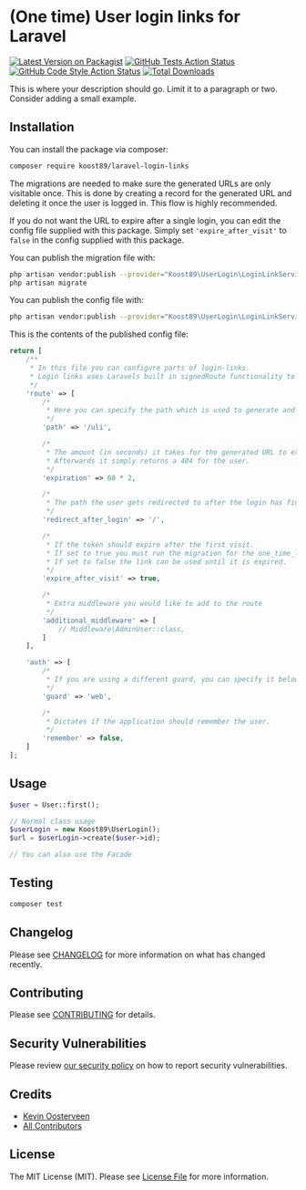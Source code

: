 # (One time) User login links for Laravel

[![Latest Version on Packagist](https://img.shields.io/packagist/v/koost89/laravel-login-links.svg?style=flat-square)](https://packagist.org/packages/koost89/laravel-login-links)
[![GitHub Tests Action Status](https://img.shields.io/github/workflow/status/koost89/laravel-login-links/Tests%20-%20Current/main?label=tests)](https://img.shields.io/github/workflow/status/koost89/laravel-login-links/Tests%20-%20Current/main?label=tests)
[![GitHub Code Style Action Status](https://img.shields.io/github/workflow/status/koost89/laravel-login-links/Check%20&%20fix%20styling/main?label=code%20style)](https://img.shields.io/github/workflow/status/koost89/laravel-login-links/Check%20&%20fix%20styling/main?label=code%20style)
[![Total Downloads](https://img.shields.io/packagist/dt/koost89/laravel-login-links.svg?style=flat-square)](https://packagist.org/packages/koost89/laravel-login-links)

This is where your description should go. Limit it to a paragraph or two. Consider adding a small example.

## Installation

You can install the package via composer:

```bash
composer require koost89/laravel-login-links
```


The migrations are needed to make sure the generated URLs are only visitable once.
This is done by creating a record for the generated URL and deleting it once the user is logged in.
This flow is highly recommended.

If you do not want the URL to expire after a single login, you can edit the config file supplied with this package.
Simply set `'expire_after_visit'` to `false` in the config supplied with this package.


You can publish the migration file with:
```bash
php artisan vendor:publish --provider="Koost89\UserLogin\LoginLinkServiceProvider" --tag="migrations"
php artisan migrate
```

You can publish the config file with:
```bash
php artisan vendor:publish --provider="Koost89\UserLogin\LoginLinkServiceProvider" --tag="config"
```

This is the contents of the published config file:

```php
return [
    /**
     * In this file you can configure parts of login-links.
     * Login links uses Laravels built in signedRoute functionality to generate signedURLs for users.
     */
    'route' => [
        /*
         * Here you can specify the path which is used to generate and authenticate the user on.
         */
        'path' => '/uli',

        /*
         * The amount (in seconds) it takes for the generated URL to expire.
         * Afterwards it simply returns a 404 for the user.
         */
        'expiration' => 60 * 2,

        /*
         * The path the user gets redirected to after the login has finished.
         */
        'redirect_after_login' => '/',

        /*
         * If the token should expire after the first visit.
         * If set to true you must run the migration for the one_time_logins table.
         * If set to false the link can be used until it is expired.
         */
        'expire_after_visit' => true,

        /*
         * Extra middleware you would like to add to the route
         */
        'additional_middleware' => [
            // Middleware\AdminUser::class,
        ]
    ],

    'auth' => [
        /*
         * If you are using a different guard, you can specify it below.
         */
        'guard' => 'web',

        /*
         * Dictates if the application should remember the user.
         */
        'remember' => false,
    ]
];
```

## Usage

```php
$user = User::first();

// Normal class usage
$userLogin = new Koost89\UserLogin();
$url = $userLogin->create($user->id);

// You can also use the Facade

```

## Testing

```bash
composer test
```

## Changelog

Please see [CHANGELOG](CHANGELOG.md) for more information on what has changed recently.

## Contributing

Please see [CONTRIBUTING](.github/CONTRIBUTING.md) for details.

## Security Vulnerabilities

Please review [our security policy](../../security/policy) on how to report security vulnerabilities.

## Credits

- [Kevin Oosterveen](https://github.com/koost89)
- [All Contributors](../../contributors)

## License

The MIT License (MIT). Please see [License File](LICENSE.md) for more information.
